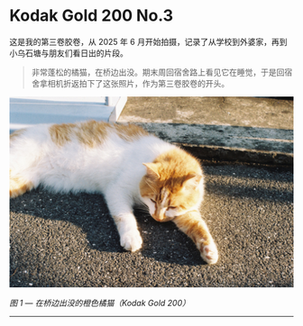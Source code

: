 # Kodak Gold 200 No.3


这是我的第三卷胶卷，从 2025 年 6 月开始拍摄，记录了从学校到外婆家，再到小乌石塘与朋友们看日出的片段。

> 非常蓬松的橘猫，在桥边出没。期末周回宿舍路上看见它在睡觉，于是回宿舍拿相机折返拍下了这张照片，作为第三卷胶卷的开头。

![猫 — Kodak Gold 200](cat.jpg "Kodak cat")

*图 1 — 在桥边出没的橙色橘猫（Kodak Gold 200）*

---

